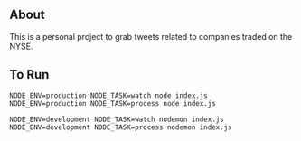 ## About

This is a personal project to grab tweets related to companies traded on the NYSE.


## To Run
```
NODE_ENV=production NODE_TASK=watch node index.js
NODE_ENV=production NODE_TASK=process node index.js

NODE_ENV=development NODE_TASK=watch nodemon index.js
NODE_ENV=development NODE_TASK=process nodemon index.js
```